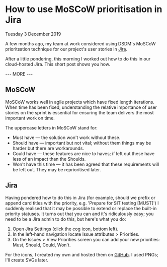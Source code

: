 # How to use MoSCoW prioritisation in Jira

Tuesday 3 December 2019

A few months ago, my team at work considered using DSDM's MoSCoW prioritsation technique for our project's user stories in [Jira](https://www.atlassian.com/software/jira).

After a little pondering, this morning I worked out how to do this in our cloud-hosted Jira. This short post shows you how.

--- MORE ---

## MoSCoW

MoSCoW works well in agile projects which have fixed length iterations. When time has been fixed, understanding the relative importance of user stories on the sprint is essential for ensuring the team delivers the most important work on time.

The uppercase letters in MoSCoW stand for:

* Must have — the solution won't work without these.
* Should have — important but not vital; without them things may be harder but there are workarounds.
* Could have — these features are nice to haves; if left out these have less of an impact than the Shoulds.
* Won't have this time — it has been agreed that these requirements will be left out. They may be reprioritised later.

## Jira

Having pondered how to do this in Jira (for example, should we prefix or append card titles with the priority, e.g. 'Prepare for SIT testing [MUST]') I suddenly realised that it may be possible to extend or replace the built-in priority statuses. It turns out that you can and it's ridiculously easy; you need to be a Jira admin to do this, but here's what you do:

1. Open Jira Settings (click the cog icon, bottom left).
2. In the left-hand navigation locate Issue attributes > Priorities.
3. On the Issues > View Priorities screen you can add your new priorities: Must, Should, Could, Won't.

For the icons, I created my own and hosted them on [GitHub](https://github.com/garethjmsaunders/jiraicons). I used PNGs; I'll create SVGs later.